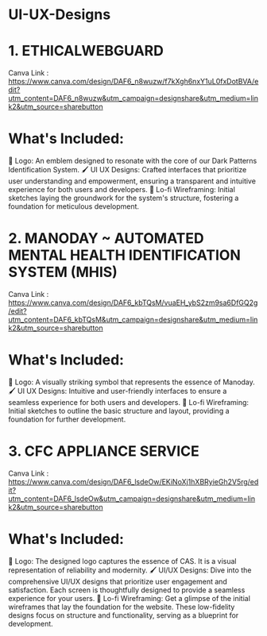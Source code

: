 # UI-UX-Designs
# 1. ETHICALWEBGUARD
Canva Link : https://www.canva.com/design/DAF6_n8wuzw/f7kXgh6nxY1uL0fxDotBVA/edit?utm_content=DAF6_n8wuzw&utm_campaign=designshare&utm_medium=link2&utm_source=sharebutton

# What's Included:
🎨 Logo: An emblem designed to resonate with the core of our Dark Patterns Identification System.
🖌️ UI UX Designs: Crafted interfaces that prioritize user understanding and empowerment, ensuring a transparent and intuitive experience for both users and developers.
📐 Lo-fi Wireframing: Initial sketches laying the groundwork for the system's structure, fostering a foundation for meticulous development.

# 2. MANODAY ~ AUTOMATED MENTAL HEALTH IDENTIFICATION SYSTEM (MHIS)
Canva Link : https://www.canva.com/design/DAF6_kbTQsM/vuaEH_ybS2zm9sa6DfGQ2g/edit?utm_content=DAF6_kbTQsM&utm_campaign=designshare&utm_medium=link2&utm_source=sharebutton

# What's Included:

🎨 Logo: A visually striking symbol that represents the essence of Manoday.
🖌️ UI UX Designs: Intuitive and user-friendly interfaces to ensure a seamless experience for both users and developers.
📐 Lo-fi Wireframing: Initial sketches to outline the basic structure and layout, providing a foundation for further development.

# 3. CFC APPLIANCE SERVICE
Canva Link : https://www.canva.com/design/DAF6_lsdeOw/EKiNoXj1hXBRyieGh2V5rg/edit?utm_content=DAF6_lsdeOw&utm_campaign=designshare&utm_medium=link2&utm_source=sharebutton

# What's Included:
🎨 Logo: The designed logo captures the essence of CAS. It is a visual representation of reliability and modernity.
🖌️ UI/UX Designs: Dive into the comprehensive UI/UX designs that prioritize user engagement and satisfaction. Each screen is thoughtfully designed to provide a seamless experience for your users.
📐 Lo-fi Wireframing: Get a glimpse of the initial wireframes that lay the foundation for the website. These low-fidelity designs focus on structure and functionality, serving as a blueprint for development.


